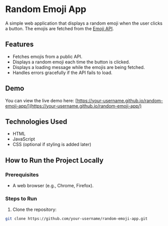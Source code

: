 # Random Emoji App

A simple web application that displays a random emoji when the user clicks a button. The emojis are fetched from the [Emoji API](https://emoji-api.com/).

## Features
- Fetches emojis from a public API.
- Displays a random emoji each time the button is clicked.
- Displays a loading message while the emojis are being fetched.
- Handles errors gracefully if the API fails to load.

## Demo

You can view the live demo here: [https://your-username.github.io/random-emoji-app/](https://your-username.github.io/random-emoji-app/)

## Technologies Used
- HTML
- JavaScript
- CSS (optional if styling is added later)

## How to Run the Project Locally

### Prerequisites
- A web browser (e.g., Chrome, Firefox).

### Steps to Run
1. Clone the repository:

```bash
git clone https://github.com/your-username/random-emoji-app.git
